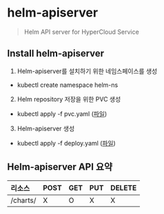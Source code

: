 # helm-apiserver

> Helm API server for HyperCloud Service

## Install helm-apiserver
1. Helm-apiserver를 설치하기 위한 네임스페이스를 생성
- kubectl create namespace helm-ns
2. Helm repository 저장을 위한 PVC 생성
- kubectl apply -f pvc.yaml ([파일](./deploy/pvc.yaml))
3. Helm-apiserver 생성
- kubectl apply -f deploy.yaml ([파일](./deploy/deploy.yaml))

## Helm-apiserver API 요약

|리소스|POST|GET|PUT|DELETE|
|:------- |:-------|:------- |:-------|:-------|
| /charts/ | X | O | X | X |
